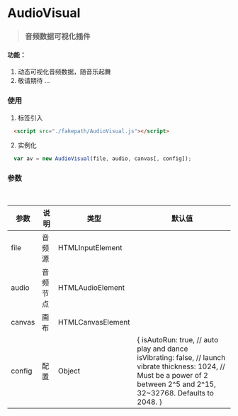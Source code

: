 # AudioVisual

> ### 音频数据可视化插件

#### 功能：
1. 动态可视化音频数据，随音乐起舞
2. 敬请期待 ...

### 使用
1. 标签引入
```html
  <script src="./fakepath/AudioVisual.js"></script>
```
2. 实例化
```js
  var av = new AudioVisual(file, audio, canvas[, config]);
```
### 参数

<table>
    <thead>
        <tr>
            <th>参数</th> 
            <th>说明</th> 
            <th>类型</th> 
            <th>默认值</th>
        </tr>
    </thead> 
    <tbody>
        <tr>
            <td>file</td>
            <td>音频源</td>
            <td>HTMLInputElement</td>
            <td></td>
        </tr>
        <tr>
            <td>audio</td>
            <td>音频节点</td>
            <td>HTMLAudioElement</td>
            <td></td>
        </tr>
        <tr>
            <td>canvas</td>
            <td>画布</td>
            <td>HTMLCanvasElement</td>
            <td></td>
        </tr>
        <tr>
            <td>config</td>
            <td>配置</td>
            <td>Object</td>
            <td>
              {  
                isAutoRun: true, // auto play and dance  
                isVibrating: false, // launch vibrate  
                thickness: 1024, // Must be a power of 2 between 2^5 and 2^15, 32~32768. Defaults to 2048.  
              }  
          </td>
        </tr>
    </tbody>
</table>
